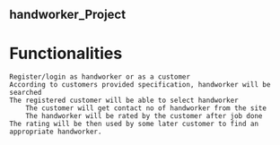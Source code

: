 ## handworker_Project



# Functionalities

	Register/login as handworker or as a customer
	According to customers provided specification, handworker will be searched
	The registered customer will be able to select handworker
        The customer will get contact no of handworker from the site  
        The handworker will be rated by the customer after job done 
	The rating will be then used by some later customer to find an appropriate handworker. 


